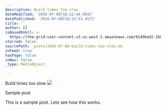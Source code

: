 ```yaml
---
description: Build times too slow
dateModified: '2016-07-08T18:22:46.993Z'
datePublished: '2016-07-08T18:22:53.457Z'
title: ''
author: []
isBasedOnUrl: >-
  https://the-grid-user-content.s3-us-west-2.amazonaws.com/9149bed2-2b0b-4637-b7a5-f915f0e35548.png
starred: false
sourcePath: _posts/2016-07-08-build-times-too-slow.md
inFeed: true
hasPage: false
inNav: false
_type: MediaObject

---
```

Build times too slow
![](https://the-grid-user-content.s3-us-west-2.amazonaws.com/9149bed2-2b0b-4637-b7a5-f915f0e35548.png)

Sample post

This is a sample post. Lets see how this works.